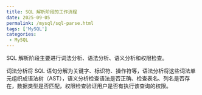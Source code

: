 ```yaml
---
title: SQL 解析阶段的工作流程
date: 2025-09-05
permalink: /mysql/sql-parse.html
tags: ['MySQL']
categories:
 - MySQL
---
```


SQL 解析阶段主要进行词法分析、语法分析、语义分析和权限检查。

词法分析将 SQL 语句分解为关键字、标识符、操作符等，语法分析将这些词法单元组织成语法树（AST），语义分析检查语法是否正确、检查表名、列名是否存在，数据类型是否匹配，权限检查验证用户是否有执行该查询的权限。


